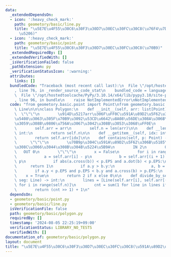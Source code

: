 ```yaml
---
data:
  _extendedDependsOn:
  - icon: ':heavy_check_mark:'
    path: geometory/basic/line.py
    title: "\u5E7E\u4F55\u30C6\u30F3\u30D7\u30EC\u30FC\u30C8(\u76F4\u7DDA\u30FB\u7DDA\
      \u5206)"
  - icon: ':heavy_check_mark:'
    path: geometory/basic/point.py
    title: "\u5E7E\u4F55\u30C6\u30F3\u30D7\u30EC\u30FC\u30C8(\u70B9)"
  _extendedRequiredBy: []
  _extendedVerifiedWith: []
  _isVerificationFailed: false
  _pathExtension: py
  _verificationStatusIcon: ':warning:'
  attributes:
    links: []
  bundledCode: "Traceback (most recent call last):\n  File \"/opt/hostedtoolcache/PyPy/3.10.14/x64/lib/pypy3.10/site-packages/onlinejudge_verify/documentation/build.py\"\
    , line 76, in _render_source_code_stat\n    bundled_code = language.bundle(\n\
    \  File \"/opt/hostedtoolcache/PyPy/3.10.14/x64/lib/pypy3.10/site-packages/onlinejudge_verify/languages/python.py\"\
    , line 96, in bundle\n    raise NotImplementedError\nNotImplementedError\n"
  code: "from geometory.basic.point import Point\nfrom geometory.basic.line import\
    \ Line\n\n\nclass Polygon:\n    def __init__(self, arr: list[Point]):\n      \
    \  \"\"\"\n        \u914D\u5217arr\u306F\uFF0C\u591A\u89D2\u5F62\u306E\u96A3\u308A\
    \u5408\u3063\u305F\u70B9\u3092\u53CD\u6642\u8A08\u56DE\u308A\u306B\u8A2A\u554F\
    \u3059\u308B\u9806\u756A\u3067\u3042\u308B\u3053\u3068\uFF0E\n        \"\"\"\n\
    \        self.arr = arr\n        self.n = len(arr)\n\n    def __len__(self) ->\
    \ int:\n        return self.n\n\n    def __getitem__(self, idx: int) -> Point:\n\
    \        return self.arr[idx]\n\n    def contains(self, p: Point) -> int:\n  \
    \      \"\"\"\n        \u70B9p\u304C\u591A\u89D2\u5F62\u306B\u5185\u5305\u3055\
    \u308C\u3066\u3044\u308B\u304B\u5224\u5B9A\n        IN 2\n        ON 1\n     \
    \   OUT 0\n        \"\"\"\n        x = False\n        for i in range(self.n):\n\
    \            a = self.arr[i] - p\n            b = self.arr[(i + 1) % self.n] -\
    \ p\n            if abs(a.cross(b)) < p.EPS and a.dot(b) < p.EPS:\n          \
    \      return 1\n            if a.y > b.y:\n                a, b = b, a\n    \
    \        if a.y < p.EPS and p.EPS < b.y and a.cross(b) > p.EPS:\n            \
    \    x = True\n        return 2 if x else 0\n\n    def divide_by_segment(self,\
    \ seg: Line) -> int:\n        lines = [Line(self.arr[i], self.arr[(i + 1) % self.n])\
    \ for i in range(self.n)]\n        cnt = sum(1 for line in lines if line.intersect(seg))\n\
    \        return (cnt >> 1) + 1\n"
  dependsOn:
  - geometory/basic/point.py
  - geometory/basic/line.py
  isVerificationFile: false
  path: geometory/basic/polygon.py
  requiredBy: []
  timestamp: '2024-08-05 22:25:19+09:00'
  verificationStatus: LIBRARY_NO_TESTS
  verifiedWith: []
documentation_of: geometory/basic/polygon.py
layout: document
title: "\u5E7E\u4F55\u30C6\u30F3\u30D7\u30EC\u30FC\u30C8(\u591A\u89D2\u5F62)"
---
```

